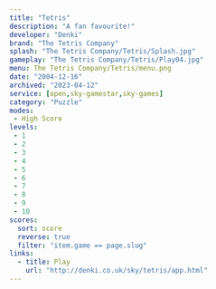 ```yaml
---
title: "Tetris"
description: "A fan favourite!"
developer: "Denki"
brand: "The Tetris Company"
splash: "The Tetris Company/Tetris/Splash.jpg"
gameplay: "The Tetris Company/Tetris/Play04.jpg"
menu: The Tetris Company/Tetris/menu.png
date: "2004-12-16"
archived: "2023-04-12"
service: [open,sky-gamestar,sky-games]
category: "Puzzle"
modes:
 - High Score
levels:
 - 1
 - 2
 - 3
 - 4
 - 5
 - 6
 - 7
 - 8
 - 9
 - 10
scores:
  sort: score
  reverse: true
  filter: "item.game == page.slug"
links:
  - title: Play
    url: "http://denki.co.uk/sky/tetris/app.html"
---
```

